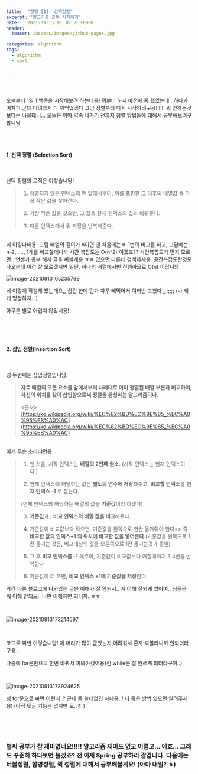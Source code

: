 ```yaml
---
title:  "정렬 [1]- 선택정렬"
excerpt: "알고리즘 공부 시작하기"
date:   2021-09-13 16:30:30 +0900
header:
  teaser: /assets/images/github-pages.jpg

categories: algorithm
tags:
  - algorithm
  - sort
  

---
```


<br/>

오늘부터 1일 1 백준을 시작해보려 하는데용! 뭐부터 하지 예전에 좀 했었는데.. 하다가 어차피 군대 다녀와서 다 까먹었겠다 그냥 정렬부터 다시 시작하려구용!!!!!! 뭐 안하는것보다는 나을테니... 오늘은 이따 약속 나가기 전까지 정렬 방법들에 대해서 공부해보려구 합니당

<br/>

<br/>

#### 1. 선택 정렬 (Selection Sort)

<br/>

선택 정렬의 로직은 이렇습니당!

> 1. 정렬되지 않은 인덱스의 맨 앞에서부터, 이를 포함한 그 이후의 배열값 중 가장 작은 값을 찾아간다.
>
> 2. 가장 작은 값을 찾으면, 그 값을 현재 인덱스의 값과 바꿔준다.
> 3.  다음 인덱스에서 위 과정을 반복해준다.

<br/>네 이렇다네용! 그럼 배열의 길이가 n이면 맨 처음에는 n-1번의 비교를 하고, 그담에는 n-2, ...., 1개를 비교할테니까 시간 복잡도는 O(n^2) 이겠죠?? 시간복잡도가 먼지 모르면.. 언젠가 공부 해서 글을 써볼게용 ㅎㅎ 없으면 다른데 검색하세용. 공간복잡도란것도 나오는데 이건 잘 모르겠지만 일단, 하나의 배열에서만 진행하므로 O(n) 이랍니당.

![image-20210913165235789](https://raw.githubusercontent.com/ShinDongHun1/image_repo/main/img/image-20210913165235789.png)

네 이렇게 작성해 봤는데요,, 쉽긴 한데 먼가 자꾸 빼먹어서 여러번 고쳤다는;;;;; (나 왜케 멍청하지.. )

아무튼 별로 어렵지 않았네용! 

<br/>

<br/>

<br/>

#### 2. 삽입 정렬(Insertion Sort)

<br/>

넹 두번째는 삽입정렬입니당. 

>  **자료 배열의 모든 요소를 앞에서부터 차례대로 이미 정렬된 배열 부분과 비교하여, 자신의 위치를 찾아 삽입함으로써 정렬을 완성하는 알고리즘이다.**
>
> <출처> [https://ko.wikipedia.org/wiki/%EC%82%BD%EC%9E%85_%EC%A0%95%EB%A0%AC](https://ko.wikipedia.org/wiki/%EC%82%BD%EC%9E%85_%EC%A0%95%EB%A0%AC)

<br/>이게 무슨 소리냐면용...

> 1.  맨 처음, 시작 인덱스는 **배열의 2번째 원소**. (시작 인덱스는 현재 인덱스이다.)
>
> 2.  현재 인덱스에 해당하는 값은 **별도의 변수에 저장**해주고, **비교할 인덱스**를 **현재 인덱스 -1** 로 잡는다.
>
>    (현재 인덱스의 해당하는 배열의 값을 **기준값**이라 하겠다)
>
> 3.  **기준값**과 , **비교 인덱스의 배열 값을 비교**해준다. 
>
> 4.  기준값이 비교값보다 작으면, 기준값을 왼쪽으로 한칸 옮겨줘야 한다=> 즉 **비교한 값의 인덱스+1 의 위치에 비교한 값을 넣어준다** (기준값을 왼쪽으로 1칸 옮기는 것은, 비교대상의 값을 오른쪽으로 1칸 옮기는것과 동일)
>
> 5.  그 후 **비교 인덱스를 -1** 해주며, 기준값이 비교값보다 커질때까지 3,4번을 반복한다
>
> 6.  기준값이 더 크면, **비교 인덱스 +1에 기준값을 저장**한다.

약간 다른 블로그에 나와있는 글은 이해가 잘 안되서.. 저 이해 잘되게 썼어여.. 님들은 뭐 이해 안되도.. 나만 이해하면 되니까..ㅎㅎ

<br/>

![image-20210913173214597](https://raw.githubusercontent.com/ShinDongHun1/image_repo/main/img/image-20210913173214597.png)



<br/>

코드로 짜변 이렇습니당! 제 머리가 많이 굳었는지 어려워서 혼자 짜볼라니까 안되더라구용...

나중에 for문만으로 한번 바꿔서 짜봐야겠어용(전 while문 잘 안쓰게 되더라구여..)

<br/>

![image-20210913173924625](https://raw.githubusercontent.com/ShinDongHun1/image_repo/main/img/image-20210913173924625.png)

넹 for문으로 짜면 이런식..? 근데 좀 쓸데없긴 하네용..! 더 좋은 방법 있으면 알려주세용! (아직 댓글 기능은 없지만 모..ㅎ )

<br/>

<br/>

<br/>

### 벌써 공부가 참 재미없네요!!!!! 알고리즘 재미도 없고 어렵고... 에효... 그래도 꾸준히 하다보면 늘겠죠? 전 이제 Spring 공부하러 갈겁니다. 다음에는 버블정렬, 합병정렬, 퀵 정렬에 대해서 공부해볼게요! (아마 내일? ㅎ)

